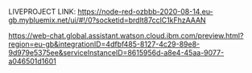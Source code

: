 
LIVEPROJECT LINK:
        https://node-red-ozbbb-2020-08-14.eu-gb.mybluemix.net/ui/#!/0?socketid=brdlt87cclC1kFhzAAAN






https://web-chat.global.assistant.watson.cloud.ibm.com/preview.html?region=eu-gb&integrationID=4dfbf485-8127-4c29-89e8-9d979e5375ee&serviceInstanceID=8615956d-a8e4-45aa-9077-a046501d1601
